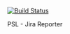 [![Build Status](https://travis-ci.org/svillegasz/jira-reporter.svg?branch=master)](https://travis-ci.org/svillegasz/jira-reporter)

PSL - Jira Reporter

